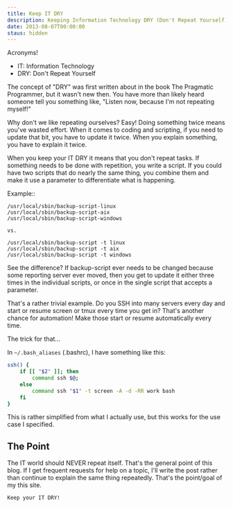 ```yaml
---
title: Keep IT DRY
description: Keeping Information Technology DRY (Don't Repeat Yourself)
date: 2013-08-07T00:00:00
staus: hidden
---
```


Acronyms!

* IT: Information Technology
* DRY: Don't Repeat Yourself

The concept of "DRY" was first written about in the book The Pragmatic
Programmer, but it wasn't new then. You have more than likely heard someone
tell you something like, "Listen now, because I'm not repeating myself!"

Why don't we like repeating ourselves? Easy! Doing something twice means you've
wasted effort. When it comes to coding and scripting, if you need to update
that bit, you have to update it twice. When you explain something, you have to
explain it twice.

When you keep your IT DRY it means that you don't repeat tasks. If something
needs to be done with repetition, you write a script. If you could have two
scripts that do nearly the same thing, you combine them and make it use a
parameter to differentiate what is happening.

Example::
```
/usr/local/sbin/backup-script-linux
/usr/local/sbin/backup-script-aix
/usr/local/sbin/backup-script-windows

vs.

/usr/local/sbin/backup-script -t linux
/usr/local/sbin/backup-script -t aix
/usr/local/sbin/backup-script -t windows
```

See the difference? If backup-script ever needs to be changed because some
reporting server ever moved, then you get to update it either three times in
the individual scripts, or once in the single script that accepts a parameter.

That's a rather trivial example. Do you SSH into many servers every day and
start or resume screen or tmux every time you get in? That's another chance for
automation! Make those start or resume automatically every time.

The trick for that...

In ``~/.bash_aliases`` (.bashrc), I have something like this:
```sh
ssh() {
    if [[ "$2" ]]; then
        command ssh $@;
    else
        command ssh "$1" -t screen -A -d -RR work bash
    fi
}
```

This is rather simplified from what I actually use, but this works for the use
case I specified.


The Point
---------

The IT world should NEVER repeat itself. That's the general point of this blog.
If I get frequent requests for help on a topic, I'll write the post rather than
continue to explain the same thing repeatedly. That's the point/goal of my this
site.

```
Keep your IT DRY!
```

